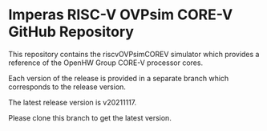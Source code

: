 # Imperas RISC-V OVPsim CORE-V GitHub Repository

This repository contains the riscvOVPsimCOREV simulator which provides a reference of the OpenHW Group CORE-V processor cores.

Each version of the release is provided in a separate branch which corresponds to the release version.

The latest release version is v20211117.

Please clone this branch to get the latest version.
